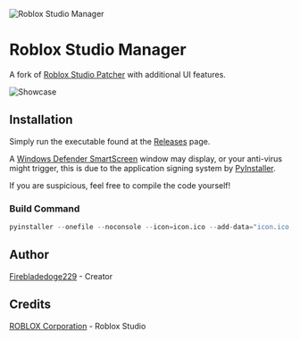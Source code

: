 ![Roblox Studio Manager](https://github.com/Firebladedoge229/RobloxStudioManager/blob/main/robloxstudiomanager.png?raw=true)

# Roblox Studio Manager

A fork of [Roblox Studio Patcher](https://github.com/Firebladedoge229/RobloxStudioPatcher) with additional UI features.

![Showcase](https://i.ibb.co/vxpZQZV/Roblox-Settings-Manager-b1.png)

## Installation

Simply run the executable found at the [Releases](https://github.com/Firebladedoge229/RobloxStudioManager/releases/latest) page.

A [Windows Defender SmartScreen](https://learn.microsoft.com/en-us/windows/security/operating-system-security/virus-and-threat-protection/microsoft-defender-smartscreen/) window may display, or your anti-virus might trigger, this is due to the application signing system by [PyInstaller](https://github.com/pyinstaller/pyinstaller).

If you are suspicious, feel free to compile the code yourself!

### Build Command
```py
pyinstaller --onefile --noconsole --icon=icon.ico --add-data="icon.ico;." --add-data="sv_ttk;sv_ttk" robloxstudiomanager.py
```

## Author

[Firebladedoge229](https://www.github.com/Firebladedoge229) - Creator

## Credits 

[ROBLOX Corporation](https://web.archive.org/web/20190123202500if_/https://assets.contentstack.io/v3/assets/bltc2ad39afa86662c8/blt2387a75699f139aa/5c004be20df41c16214e0b69/Roblox_2.0_Brand_Guidelines_Nov_2018.pdf?disposition=inline) - Roblox Studio
